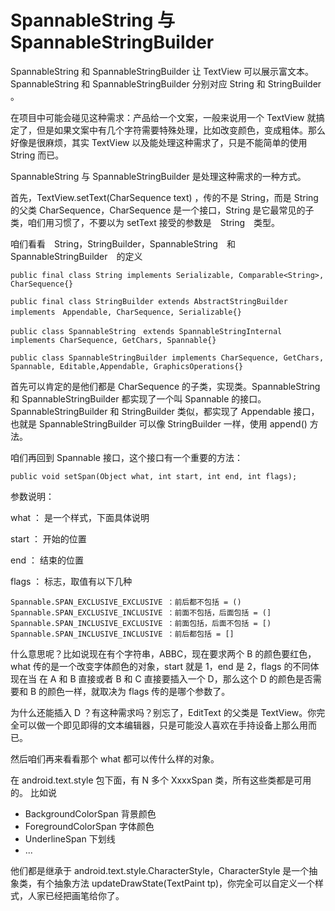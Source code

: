 # SpannableString 与 SpannableStringBuilder

SpannableString 和 SpannableStringBuilder 让 TextView 可以展示富文本。SpannableString 和 SpannableStringBuilder 分别对应 String 和 StringBuilder 。

在项目中可能会碰见这种需求：产品给一个文案，一般来说用一个 TextView 就搞定了，但是如果文案中有几个字符需要特殊处理，比如改变颜色，变成粗体。那么好像是很麻烦，其实 TextView 以及能处理这种需求了，只是不能简单的使用 String 而已。

SpannableString 与 SpannableStringBuilder 是处理这种需求的一种方式。

首先，TextView.setText(CharSequence text) ，传的不是 String，而是 String 的父类 CharSequence，CharSequence 是一个接口，String 是它最常见的子类，咱们用习惯了，不要以为 setText 接受的参数是　String　类型。

咱们看看　String，StringBuilder，SpannableString　和　SpannableStringBuilder　的定义

    public final class String implements Serializable, Comparable<String>, CharSequence{}

    public final class StringBuilder extends AbstractStringBuilder implements　Appendable, CharSequence, Serializable{}

    public class SpannableString　extends SpannableStringInternal　implements CharSequence, GetChars, Spannable{}

    public class SpannableStringBuilder implements CharSequence, GetChars, Spannable, Editable,Appendable, GraphicsOperations{}

首先可以肯定的是他们都是 CharSequence 的子类，实现类。SpannableString 和 SpannableStringBuilder 都实现了一个叫 Spannable 的接口。SpannableStringBuilder 和 StringBuilder 类似，都实现了 Appendable 接口，也就是 SpannableStringBuilder 可以像 StringBuilder 一样，使用 append() 方法。

咱们再回到 Spannable 接口，这个接口有一个重要的方法：

    public void setSpan(Object what, int start, int end, int flags);

参数说明：

what ： 是一个样式，下面具体说明

start ： 开始的位置

end ： 结束的位置

flags ： 标志，取值有以下几种


    Spannable.SPAN_EXCLUSIVE_EXCLUSIVE ：前后都不包括 = ()
    Spannable.SPAN_EXCLUSIVE_INCLUSIVE ：前面不包括，后面包括 = (]
    Spannable.SPAN_INCLUSIVE_EXCLUSIVE ：前面包括，后面不包括 = [)
    Spannable.SPAN_INCLUSIVE_INCLUSIVE ：前后都包括 = []

什么意思呢？比如说现在有个字符串，ABBC，现在要求两个 B 的颜色要红色，what 传的是一个改变字体颜色的对象，start 就是 1，end 是 2，flags 的不同体现在当 在 A 和 B 直接或者 B 和 C 直接要插入一个 D，那么这个 D 的颜色是否需要和 B 的颜色一样，就取决为 flags 传的是哪个参数了。

为什么还能插入 D ？有这种需求吗？别忘了，EditText 的父类是 TextView。你完全可以做一个即见即得的文本编辑器，只是可能没人喜欢在手持设备上那么用而已。

然后咱们再来看看那个 what 都可以传什么样的对象。

在 android.text.style 包下面，有 N 多个 XxxxSpan 类，所有这些类都是可用的。
比如说 

 * BackgroundColorSpan 背景颜色
 * ForegroundColorSpan 字体颜色
 * UnderlineSpan 下划线
 * ...

他们都是继承于 android.text.style.CharacterStyle，CharacterStyle 是一个抽象类，有个抽象方法 updateDrawState(TextPaint tp)，你完全可以自定义一个样式，人家已经把画笔给你了。